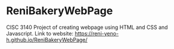 # ReniBakeryWebPage
CISC 3140 Project of creating webpage using HTML and CSS and Javascript.
Link to website: https://reni-yeno-h.github.io/ReniBakeryWebPage/
